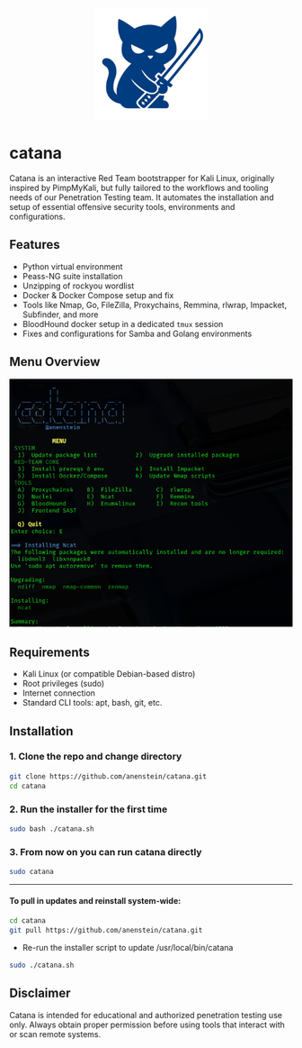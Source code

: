 <p align="center">
  <img src="assets/logo.png" alt="Catana Logo" width="200"/>
</p>

# catana
Catana is an interactive Red Team bootstrapper for Kali Linux, originally inspired by PimpMyKali, but fully tailored to the workflows and tooling needs of our Penetration Testing team. It automates the installation and setup of essential offensive security tools, environments and configurations.

## Features

- Python virtual environment
- Peass-NG suite installation
- Unzipping of rockyou wordlist
- Docker & Docker Compose setup and fix
- Tools like Nmap, Go, FileZilla, Proxychains, Remmina, rlwrap, Impacket, Subfinder, and more
- BloodHound docker setup in a dedicated `tmux` session
- Fixes and configurations for Samba and Golang environments

## Menu Overview

<p align="center">
  <img src="assets/CatanaMenu1.png" width="600" alt="Catana main menu" />
</p>

## Requirements

- Kali Linux (or compatible Debian-based distro)
- Root privileges (sudo)
- Internet connection
- Standard CLI tools: apt, bash, git, etc.

## Installation

### 1. Clone the repo and change directory
```bash
git clone https://github.com/anenstein/catana.git
cd catana
```
### 2. Run the installer for the first time
```bash
sudo bash ./catana.sh
```
### 3. From now on you can run catana directly
```bash
sudo catana
```
---
#### To pull in updates and reinstall system-wide:
```bash
cd catana
git pull https://github.com/anenstein/catana.git
```
- Re-run the installer script to update /usr/local/bin/catana
```bash
sudo ./catana.sh
```
## Disclaimer

Catana is intended for educational and authorized penetration testing use only. Always obtain proper permission before using tools that interact with or scan remote systems.

